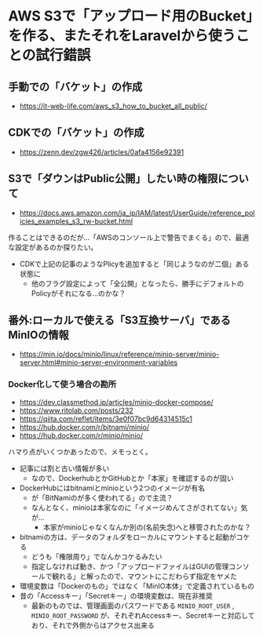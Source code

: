 # AWS S3で「アップロード用のBucket」を作る、またそれをLaravelから使うことの試行錯誤

## 手動での「バケット」の作成

- https://it-web-life.com/aws_s3_how_to_bucket_all_public/


## CDKでの「バケット」の作成

- https://zenn.dev/zgw426/articles/0afa4156e92391


## S3で「ダウンはPublic公開」したい時の権限について

- https://docs.aws.amazon.com/ja_jp/IAM/latest/UserGuide/reference_policies_examples_s3_rw-bucket.html

作ることはできるのだが…「AWSのコンソール上で警告でまくる」ので、最適な設定があるのか探りたい。

- CDKで上記の記事のようなPlicyを追加すると「同じようなのが二個」ある状態に
  - 他のフラグ設定によって「全公開」となったら、勝手にデフォルトのPolicyがそれになる…のかな？


## 番外:ローカルで使える「S3互換サーバ」であるMinIOの情報

- https://min.io/docs/minio/linux/reference/minio-server/minio-server.html#minio-server-environment-variables

### Docker化して使う場合の勘所

- https://dev.classmethod.jp/articles/minio-docker-compose/
- https://www.ritolab.com/posts/232
- https://qiita.com/reflet/items/3e0f07bc9d64314515c1
- https://hub.docker.com/r/bitnami/minio/
- https://hub.docker.com/r/minio/minio/

ハマり点がいくつかあったので、メモっとく。

- 記事には割と古い情報が多い
  - なので、DockerhubとかGitHubとか「本家」を確認するのが固い
- DockerHubにはbitnamiとminioという2つのイメージが有名
  - が「BitNamiのが多く使われてる」ので主流？
  - なんとなく、minioは本家なのに「イメージめんてさがされてない」気が…
    - 本家がminioじゃなくなんか別の(名前失念)へと移管されたのかな？
- bitnamiの方は、データのフォルダをローカルにマウントすると起動がコケる
  - どうも「権限周り」でなんかコケるみたい
  - 指定しなければ動き、かつ「アップロードファイルはGUIの管理コンソールで観れる」と解ったので、マウントにこだわらず指定をヤメた
- 環境変数は「Dockerのもの」ではなく「MinIO本体」で定義されているもの
- 昔の「Accessキー」「Secretキー」の環境変数は、現在非推奨
  - 最新のものでは、管理画面のパスワードである `MINIO_ROOT_USER` , `MINIO_ROOT_PASSWORD` が、それぞれAccessキー、Secretキーと対応しており、それで外側からはアクセス出来る